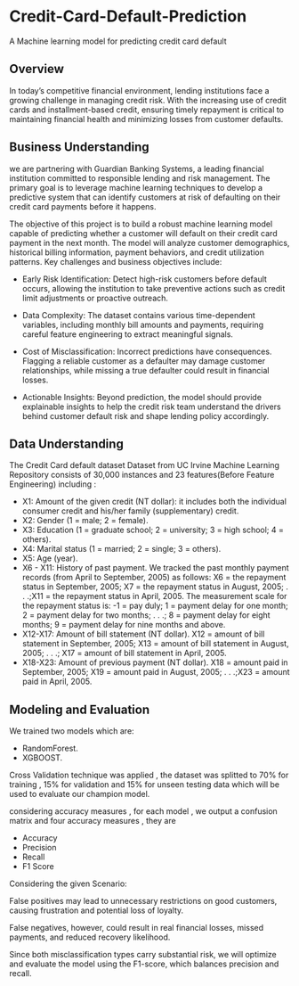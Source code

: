 # Credit-Card-Default-Prediction
A Machine learning model for predicting credit card default

## Overview
In today’s competitive financial environment, lending institutions face a growing challenge in managing credit risk. With the increasing use of credit cards and installment-based credit, ensuring timely repayment is critical to maintaining financial health and minimizing losses from customer defaults.

## Business Understanding

we are partnering with Guardian Banking Systems, a leading financial institution committed to responsible lending and risk management. The primary goal is to leverage machine learning techniques to develop a predictive system that can identify customers at risk of defaulting on their credit card payments before it happens.

The objective of this project is to build a robust machine learning model capable of predicting whether a customer will default on their credit card payment in the next month. The model will analyze customer demographics, historical billing information, payment behaviors, and credit utilization patterns. Key challenges and business objectives include:

- Early Risk Identification: Detect high-risk customers before default occurs, allowing the institution to take preventive actions such as credit limit adjustments or proactive outreach.

- Data Complexity: The dataset contains various time-dependent variables, including monthly bill amounts and payments, requiring careful feature engineering to extract meaningful signals.

- Cost of Misclassification: Incorrect predictions have consequences. Flagging a reliable customer as a defaulter may damage customer relationships, while missing a true defaulter could result in financial losses.

- Actionable Insights: Beyond prediction, the model should provide explainable insights to help the credit risk team understand the drivers behind customer default risk and shape lending policy accordingly.

## Data Understanding

The Credit Card default dataset Dataset from UC Irvine Machine Learning Repository consists of 30,000 instances and 23 features(Before Feature Engineering) including :

- X1: Amount of the given credit (NT dollar): it includes both the individual consumer credit and his/her family (supplementary) credit.
- X2: Gender (1 = male; 2 = female).
- X3: Education (1 = graduate school; 2 = university; 3 = high school; 4 = others).
- X4: Marital status (1 = married; 2 = single; 3 = others).
- X5: Age (year).
- X6 - X11: History of past payment. We tracked the past monthly payment records (from April to September, 2005) as follows: X6 = the repayment status in September, 2005; X7 = the repayment status in August, 2005; . . .;X11 = the repayment status in April, 2005. The measurement scale for the repayment status is: -1 = pay duly; 1 = payment delay for one month; 2 = payment delay for two months; . . .; 8 = payment delay for eight months; 9 = payment delay for nine months and above.
- X12-X17: Amount of bill statement (NT dollar). X12 = amount of bill statement in September, 2005; X13 = amount of bill statement in August, 2005; . . .; X17 = amount of bill statement in April, 2005. 
- X18-X23: Amount of previous payment (NT dollar). X18 = amount paid in September, 2005; X19 = amount paid in August, 2005; . . .;X23 = amount paid in April, 2005.

## Modeling and Evaluation

We trained two models which are:

- RandomForest.
- XGBOOST.

Cross Validation technique was applied , the dataset was splitted to 70% for training , 15% for validation and 15% for unseen testing data which will be used to evaluate our champion model.

considering accuracy measures , for each model , we output a confusion matrix and four accuracy measures , they are

- Accuracy
- Precision
- Recall
- F1 Score
  
Considering the given Scenario:

False positives may lead to unnecessary restrictions on good customers, causing frustration and potential loss of loyalty.

False negatives, however, could result in real financial losses, missed payments, and reduced recovery likelihood.

Since both misclassification types carry substantial risk, we will optimize and evaluate the model using the F1-score, which balances precision and recall.

